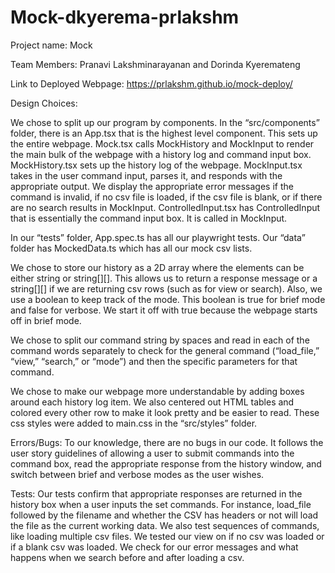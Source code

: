 # Mock-dkyerema-prlakshm

Project name: Mock

Team Members: Pranavi Lakshminarayanan and Dorinda Kyeremateng

Link to Deployed Webpage: https://prlakshm.github.io/mock-deploy/

Design Choices:

We chose to split up our program by components. In the “src/components” folder, there is an App.tsx that is the highest level component. This sets up the entire webpage. Mock.tsx calls MockHistory and MockInput to render the main bulk of the webpage with a history log and command input box. MockHistory.tsx sets up the history log of the webpage. MockInput.tsx takes in the user command input, parses it, and responds with the appropriate output. We display the appropriate error messages if the command is invalid, if no csv file is loaded, if the csv file is blank, or if there are no search results in MockInput. ControlledInput.tsx has ControlledInput that is essentially the command input box. It is called in MockInput.

In our “tests” folder, App.spec.ts has all our playwright tests. Our “data” folder has MockedData.ts which has all our mock csv lists.

We chose to store our history as a 2D array where the elements can be either string or string[][]. This allows us to return a response message or a string[][] if we are returning csv rows (such as for view or search). Also, we use a boolean to keep track of the mode. This boolean is true for brief mode and false for verbose. We start it off with true because the webpage starts off in brief mode.

We chose to split our command string by spaces and read in each of the command words separately to check for the general command (“load_file,” “view,” “search,” or “mode”) and then the specific parameters for that command.

We chose to make our webpage more understandable by adding boxes around each history log item. We also centered out HTML tables and colored every other row to make it look pretty and be easier to read. These css styles were added to main.css in the “src/styles” folder.

Errors/Bugs:
To our knowledge, there are no bugs in our code. It follows the user story guidelines of allowing a user to submit commands into the command box, read the appropriate response from the history window, and switch between brief and verbose modes as the user wishes.

Tests:
Our tests confirm that appropriate responses are returned in the history box when a user inputs the set commands. For instance, load_file followed by the filename and whether the CSV has headers or not will load the file as the current working data. We also test sequences of commands, like loading multiple csv files. We tested our view on if no csv was loaded or if a blank csv was loaded. We check for our error messages and what happens when we search before and after loading a csv.
